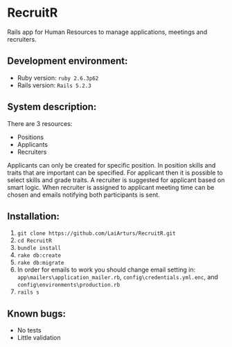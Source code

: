 # RecruitR

Rails app for Human Resources to manage applications, meetings and recruiters.

## Development environment:
* Ruby version: `ruby 2.6.3p62`
* Rails version: `Rails 5.2.3`

## System description:
There are 3 resources:
* Positions
* Applicants
* Recruiters

Applicants can only be created for specific position. In position skills and traits that are important can be specified. For applicant then it is possible to select skills and grade traits. A recruiter is suggested for applicant based on smart logic. When recruiter is assigned to applicant meeting time can be chosen and emails notifying both participants is sent.

## Installation:
1. `git clone https://github.com/LaiArturs/RecruitR.git`
2. `cd RecruitR`
3. `bundle install`
4. `rake db:create`
5. `rake db:migrate`
6. In order for emails to work you should change email setting in:
    `app\mailers\application_mailer.rb`, `config\credentials.yml.enc`, and `config\environments\production.rb`
7. `rails s`

## Known bugs:
* No tests
* Little validation


